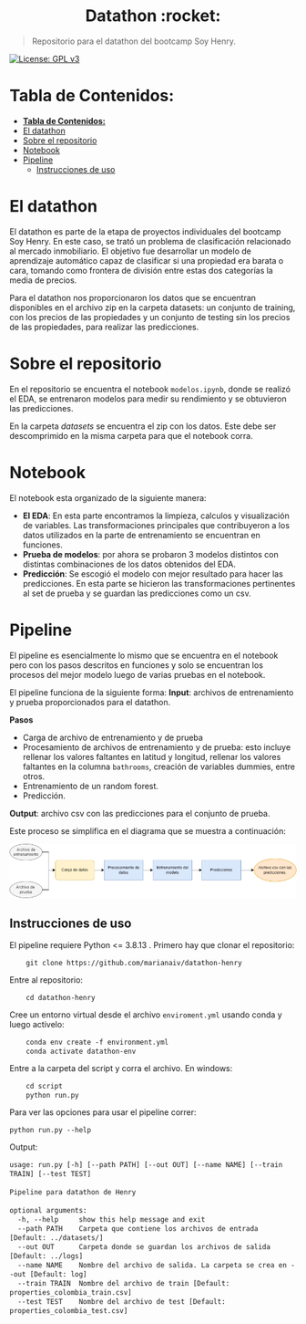 <h1 align="center"> Datathon :rocket: </h1>

> Repositorio para el datathon del bootcamp Soy Henry.  

[![License: GPL v3](https://img.shields.io/badge/License-GPLv3-blue.svg)](https://www.gnu.org/licenses/gpl-3.0)

# **Tabla de Contenidos:**

- [**Tabla de Contenidos:**](#tabla-de-contenidos)
- [El datathon <a name="datathon"></a>](#el-datathon-)
- [Sobre el repositorio <a name="about_repo"></a>](#sobre-el-repositorio-)
- [Notebook <a name="notebook"></a>](#notebook-)
- [Pipeline <a name="pipeline"></a>](#pipeline-)
  - [Instrucciones de uso](#instrucciones-de-uso)


# El datathon <a name="datathon"></a>
El datathon es parte de la etapa de proyectos individuales del bootcamp Soy Henry. En este caso, se trató un problema de clasificación relacionado al mercado inmobiliario. El objetivo fue desarrollar un modelo de aprendizaje automático capaz de clasificar si una propiedad era barata o cara, tomando como frontera de división entre estas dos categorías la media de precios.

Para el datathon nos proporcionaron los datos que se encuentran disponibles en el archivo zip en la carpeta datasets: un conjunto de training, con los precios de las propiedades y un conjunto de testing sin los precios de las propiedades, para realizar las predicciones.

# Sobre el repositorio <a name="about_repo"></a>
En el repositorio se encuentra el notebook `modelos.ipynb`, donde se realizó el EDA, se entrenaron modelos para medir su rendimiento y se obtuvieron las predicciones.

En la carpeta *datasets* se encuentra el zip con los datos. Este debe ser descomprimido en la misma carpeta para que el notebook corra.

# Notebook <a name="notebook"></a>
El notebook esta organizado de la siguiente manera:
- **El EDA**: En esta parte encontramos la limpieza, calculos y visualización de variables. Las transformaciones principales que contribuyeron a los datos utilizados en la parte de entrenamiento se encuentran en funciones.
- **Prueba de modelos**: por ahora se probaron 3 modelos distintos con distintas combinaciones de los datos obtenidos del EDA.
- **Predicción**: Se escogió el modelo con mejor resultado para hacer las predicciones. En esta parte se hicieron las transformaciones pertinentes al set de prueba y se guardan las predicciones como un csv.

# Pipeline <a name="pipeline"></a>
El pipeline es esencialmente lo mismo que se encuentra en el notebook pero con los pasos descritos en funciones y solo se encuentran los procesos del mejor modelo luego de varias pruebas en el notebook. 

El pipeline funciona de la siguiente forma:
**Input**: archivos de entrenamiento y prueba proporcionados para el datathon.

**Pasos**
- Carga de archivo de entrenamiento y de prueba
- Procesamiento de archivos de entrenamiento y de prueba: esto incluye rellenar los valores faltantes en latitud y longitud, rellenar los valores faltantes en la columna `bathrooms`, creación de variables dummies, entre otros.
- Entrenamiento de un random forest.
- Predicción.
 
**Output**: archivo csv con las predicciones para el conjunto de prueba.

Este proceso se simplifica en el diagrama que se muestra a continuación:

<p align="center">
<img src="figures/datathon-pipeline.png"/>
</p>

## Instrucciones de uso
El pipeline requiere Python <= 3.8.13 . Primero hay que clonar el repositorio:

```
    git clone https://github.com/marianaiv/datathon-henry
```

Entre al repositorio:
```
    cd datathon-henry
```

Cree un entorno virtual desde el archivo `enviroment.yml` usando conda y luego activelo:
```
    conda env create -f environment.yml
    conda activate datathon-env
```

Entre a la carpeta del script y corra el archivo. En windows:
```
    cd script
    python run.py
```

Para ver las opciones para usar el pipeline correr:

```
python run.py --help
```
Output:
```
usage: run.py [-h] [--path PATH] [--out OUT] [--name NAME] [--train TRAIN] [--test TEST]

Pipeline para datathon de Henry

optional arguments:
  -h, --help     show this help message and exit
  --path PATH    Carpeta que contiene los archivos de entrada [Default: ../datasets/]
  --out OUT      Carpeta donde se guardan los archivos de salida [Default: ../logs]
  --name NAME    Nombre del archivo de salida. La carpeta se crea en --out [Default: log]
  --train TRAIN  Nombre del archivo de train [Default: properties_colombia_train.csv]
  --test TEST    Nombre del archivo de test [Default: properties_colombia_test.csv]
```